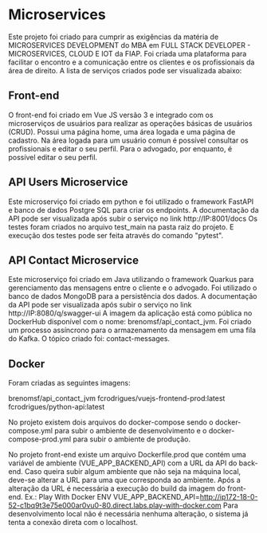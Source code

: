 # Microservices

Este projeto foi criado para cumprir as exigências da matéria de MICROSERVICES DEVELOPMENT do MBA em FULL STACK DEVELOPER - MICROSERVICES, CLOUD E IOT da FIAP.
Foi criada uma plataforma para facilitar o encontro e a comunicação entre os clientes e os profissionais da área de direito.
A lista de serviços criados pode ser visualizada abaixo:

## Front-end

O front-end foi criado em Vue JS versão 3 e integrado com os microserviços de usuários para realizar as operações básicas de usuários (CRUD).
Possui uma página home, uma área logada e uma página de cadastro.
Na área logada para um usuário comun é possível consultar os profissionais e editar o seu perfil.
Para o advogado, por enquanto, é possível editar o seu perfil.


## API Users Microservice

Este microserviço foi criado em python e foi utilizado o framework FastAPI e banco de dados Postgre SQL para criar os endpoints.
A documentação da API pode ser visualizada após subir o serviço no link http://IP:8001/docs
Os testes foram criados no arquivo test_main na pasta raiz do projeto.
E execução dos testes pode ser feita através do comando "pytest".

## API Contact Microservice

Este microserviço foi criado em Java utilizando o framework Quarkus para gerenciamento das mensagens entre o cliente e o advogado.
Foi utilizado o banco de dados MongoDB para a persistência dos dados.
A documentação da API pode ser visualizada após subir o serviço no link http://IP:8080/q/swagger-ui 
A imagem da aplicação está como pública no DockerHub disponível com o nome: brenomsf/api_contact_jvm.
Foi criado um processo assíncrono para o armazenamento da mensagem em uma fila do Kafka.
O tópico criado foi: contact-messages.

## Docker

Foram criadas as seguintes imagens:

brenomsf/api_contact_jvm
fcrodrigues/vuejs-frontend-prod:latest
fcrodrigues/python-api:latest

No projeto existem dois arquivos do docker-compose sendo o docker-compose.yml para subir o ambiente de desenvolvimento e o docker-compose-prod.yml para subir o ambiente de produção.

No projeto front-end existe um arquivo Dockerfile.prod que contém uma variável de ambiente (VUE_APP_BACKEND_API) com a URL da API do back-end.
Caso queira subir algum ambiente que não seja na máquina local, deve-se alterar a URL para uma que corresponda ao ambiente.
Após a alteração da URL é necessária a execução do build da imagem do front-end.
Ex.: Play With Docker
ENV VUE_APP_BACKEND_API=http://ip172-18-0-52-c1bq9t3e75e000ar0vu0-80.direct.labs.play-with-docker.com
Para desenvolvimento local não é necessária nenhuma alteração, o sistema já tenta a conexão direta com o localhost.
